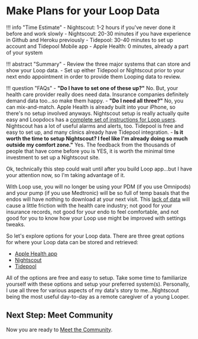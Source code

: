 # Make Plans for your Loop Data

!!! info "Time Estimate"
    - Nightscout: 1-2 hours if you've never done it before and work slowly
    - Nightscout: 20-30 minutes if you have experience in Github and Heroku previously
    - Tidepool: 30-40 minutes to set up account and Tidepool Mobile app
    - Apple Health: 0 minutes, already a part of your system

!!! abstract "Summary"
    - Review the three major systems that can store and show your Loop data.
    - Set up either Tidepool or Nightscout prior to your next endo appointment in order to provide them Looping data to review.

!!! question "FAQs"
    - **"Do I have to set one of these up?"** No. But, your health care provider really does need data. Insurance companies definitely demand data too...so make them happy.
    - **"Do I need all three?"** No, you can mix-and-match. Apple Health is already built into your iPhone, so there's no setup involved anyways. Nightscout setup is really actually quite easy and Loopdocs has a [complete set of instructions for Loop users](../nightscout/new_user.md). Nightscout has a lot of useful alarms and alerts, too. Tidepool is free and easy to set up, and many clinics already have Tidepool integration.
    - **Is it worth the time to setup Nightscout? I feel like I'm already doing so much outside my comfort zone."** Yes. The feedback from the thousands of people that have come before you is YES, it is worth the minimal time investment to set up a Nightscout site.

Ok, technically this step could wait until after you build Loop app...but I have your attention now, so I'm taking advantage of it.

With Loop use, you will no longer be using your PDM (if you use Omnipods) and your pump (if you use Medtronic) will be so full of temp basals that the endos will have nothing to download at your next visit. This [lack of data](https://loopkit.github.io/looptips/data/overview/) will cause a little friction with the health care industry; not good for your insurance records, not good for your endo to feel comfortable, and not good for you to know how your Loop use might be improved with settings tweaks.

So let's explore options for your Loop data. There are three great options for where your Loop data can be stored and retrieved:

* [Apple Health app](https://loopkit.github.io/looptips/data/health/)
* [Nightscout](https://loopkit.github.io/looptips/data/nightscout/)
* [Tidepool](https://loopkit.github.io/looptips/data/tidepool/)

All of the options are free and easy to setup. Take some time to familiarize yourself with these options and setup your preferred system(s). Personally, I use all three for various aspects of my data's story to me...Nightscout being the most useful day-to-day as a remote caregiver of a young Looper.

## Next Step: Meet Community

Now you are ready to [Meet the Community](step12.md).
